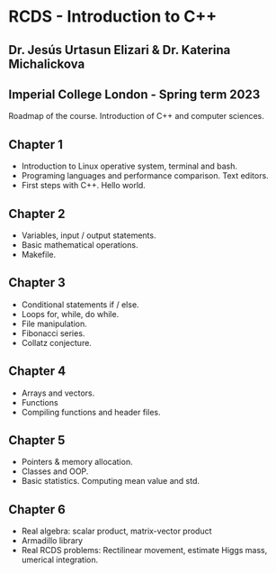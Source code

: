 # RCDS - Introduction to C++

## Dr. Jesús Urtasun Elizari & Dr. Katerina Michalickova

## Imperial College London - Spring term 2023

Roadmap of the course. Introduction of C++ and computer sciences.

## Chapter 1

- Introduction to Linux operative system, terminal and bash.
- Programing languages and performance comparison. Text editors.
- First steps with C++. Hello world.

## Chapter 2

- Variables, input / output statements.
- Basic mathematical operations.
- Makefile.

## Chapter 3

- Conditional statements if / else.
- Loops for, while, do while.
- File manipulation.
- Fibonacci series.
- Collatz conjecture.

## Chapter 4

- Arrays and vectors.
- Functions
- Compiling functions and header files.

## Chapter 5

- Pointers & memory allocation.
- Classes and OOP.
- Basic statistics. Computing mean value and std.

## Chapter 6

- Real algebra: scalar product, matrix-vector product
- Armadillo library
- Real RCDS problems: Rectilinear movement, estimate Higgs mass, umerical integration.